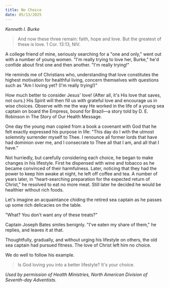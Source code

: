 ```yaml
---
title: No Choice
date: 05/13/2025
---
```


_Kenneth I. Burke_

> <p></p>
> And now these three remain: faith, hope and love. But the greatest of these is love. 1 Cor. 13:13, NIV.

A college friend of mine, seriously searching for a "one and only," went out with a number of young women. "I'm really trying to love her, Burke," he'd confide about first one and then another. "I'm really trying!"

He reminds me of Christians who, understanding that love constitutes the highest motivation for healthful living, concern themselves with questions such as "Am I loving yet? (I'm really trying!)"

How much better to consider Jesus' love! (After all, it's His love that saves, not ours.) His Spirit will then fill us with grateful love and encourage us in wise choices. Observe with me the way He worked in the life of a young sea captain on board the Empress, bound for Brazil—a story told by D. E. Robinson in The Story of Our Health Message.

One day the young man copied from a book a covenant with God that he felt exactly expressed his purpose in life: "This day do I with the utmost solemnity surrender myself to Thee. I renounce all former lords that have had dominion over me, and I consecrate to Thee all that I am, and all that I have."

Not hurriedly, but carefully considering each choice, he began to make changes in his lifestyle. First he dispensed with wine and tobacco as he became convinced of their harmfulness. Later, noticing that they had the power to keep him awake at night, he left off coffee and tea. A number of years later, in "heart-searching preparation for the expected return of Christ," he resolved to eat no more meat. Still later he decided he would be healthier without rich foods.

Let's imagine an acquaintance chiding the retired sea captain as he passes up some rich delicacies on the table.

"What? You don't want any of these treats?"

Captain Joseph Bates smiles benignly. "I've eaten my share of them," he replies, and leaves it at that.

Thoughtfully, gradually, and without urging his lifestyle on others, the old sea captain had pursued fitness. The love of Christ left him no choice.

We do well to follow his example.

> <callout></callout>
> Is God loving you into a better lifestyle? It's your choice.

_Used by permission of Health Ministries, North American Division of Seventh-day Adventists._